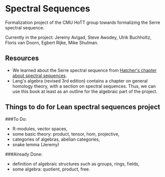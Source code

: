 # Spectral Sequences

Formalization project of the CMU HoTT group towards formalizing the Serre spectral sequence. 

Currently in the project: Jeremy Avigad, Steve Awodey, Ulrik Buchholtz, Floris van Doorn, Egbert Rijke, Mike Shulman.

## Resources
- We learned about the Serre spectral sequence from [Hatcher's chapter about spectral sequences](https://www.math.cornell.edu/~hatcher/SSAT/SSATpage.html).
- Lang's algebra (revised 3rd edition) contains a chapter on general homology theory, with a section on spectral sequences. Thus, we can use this book at least as an outline for the algebraic part of the project.

## Things to do for Lean spectral sequences project

###To Do:
- R-modules, vector spaces,
- some basic theory: product, tensor, hom, projective,
- categories of algebras, abelian categories,
- snake lemma (Jeremy) 

###Already Done:
- definition of algebraic structures such as groups, rings, fields, 
- some algebra: quotient, product, free.
